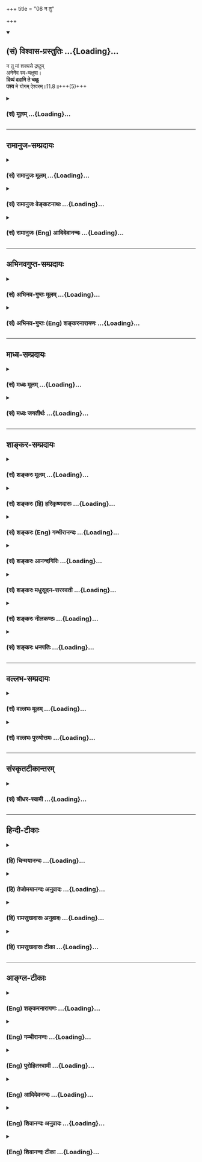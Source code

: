 +++
title = "08 न तु"

+++
<div class="js_include" newlevelforh1="2" title="(सं) विश्वास-प्रस्तुतिः" unfilled url="/mahAbhAratam/shlokashaH/06-bhIShma-parva/03-bhagavad-gItA-parva/saMskRtam/vishvAsa-prastutiH/11_vishva-rUpa-darshana/08_na_tu.md">
<details open><summary><h2>(सं) विश्वास-प्रस्तुतिः ...{Loading}...</h2></summary>

न तु मां शक्यसे द्रष्टुम्  
अनेनैव स्व-चक्षुषा।  
**दिव्यं ददामि ते चक्षुः**  
**पश्य** मे योगम् ऐश्वरम्॥11.8॥+++(5)+++
</details>
</div>
<div class="js_include collapsed" newlevelforh1="3" title="(सं) मूलम्" unfilled url="/mahAbhAratam/shlokashaH/06-bhIShma-parva/03-bhagavad-gItA-parva/saMskRtam/mUlam/11_vishva-rUpa-darshana/08_na_tu.md">
<details><summary><h3>(सं) मूलम् ...{Loading}...</h3></summary>

न तु मां शक्यसे द्रष्टुमनेनैव स्वचक्षुषा।  
दिव्यं ददामि ते चक्षुः पश्य मे योगमैश्वरम्।।11.8।।
</details>
</div>


_________________
## रामानुज-सम्प्रदायः
<div class="js_include collapsed" newlevelforh1="3" title="(सं) रामानुजः मूलम्" unfilled url="/mahAbhAratam/shlokashaH/06-bhIShma-parva/03-bhagavad-gItA-parva/saMskRtam/rAmAnujaH/mUlam/11_vishva-rUpa-darshana/08_na_tu.md">
<details><summary><h3>(सं) रामानुजः मूलम् ...{Loading}...</h3></summary>

।।11.8।। अहं मम देहैकदेशे सर्वं जगद् दर्शयिष्यामि; त्वं **तु अनेन**
नियमितपरिमितवस्तुग्राहिणा प्राकृतेन **स्वचक्षुषा मां** तथाभूतं
सकलेतरविसजातीयम् अपरिमेयं **द्रष्टुं न शक्यसे।** तव **दिव्यम्**
अप्राकृतं मद्दर्शनसाधनं,**चक्षुः ददामि। पश्य मे योगम् ऐश्वरं** मदसाधारणं
योगं पश्य; मम अनन्तज्ञानादियोगम् अनन्तविभूतियोगं च पश्य इत्यर्थः।

</details>
</div>
<div class="js_include collapsed" newlevelforh1="3" title="(सं) रामानुजः वेङ्कटनाथः" unfilled url="/mahAbhAratam/shlokashaH/06-bhIShma-parva/03-bhagavad-gItA-parva/saMskRtam/rAmAnujaH/venkaTanAthaH/11_vishva-rUpa-darshana/08_na_tu.md">
<details><summary><h3>(सं) रामानुजः वेङ्कटनाथः ...{Loading}...</h3></summary>

  
  
।।11.8।। न तु मां शक्ष्यसे इत्यत्र तुशब्दद्योतितमशक्तिहेतुं
पूर्वश्लोकोक्तमाकृष्य दर्शयति -- अहमिति। अनेनैवेत्यस्य
विवक्षितमाहनियतेति।
दिव्यप्रतिपक्षत्वात्प्राकृतेनेत्युक्तम्। तथाभूतमित्यादि। माम् इत्यनेनात्र
विग्रहादिविशिष्टत्वं विवक्षितमिति भावः। अत्र
दिव्यशब्दविवक्षितमाहअप्राकृतमिति। मद्दर्शनसाधनमित्यप्राकृतत्वफलितोक्तिः।
ऐश्वरपदाभिप्रेतमाहमदसाधारणमिति। प्रकरणादिफलितमैश्वरपदानुगृहीतं च
योगशब्दार्थमाहअनन्तेति। नियमनशक्तिरीश्वरत्वम् तदनुबन्धी च
योगस्तदुचितगुणविभूतियोग एव। चक्षुषो दिव्यत्वाज्ज्ञानादिगुणदर्शनम्।
अनन्तवीर्यत्वादिविशिष्टविशेषेणपश्यामि \[11।6\] इति वक्ष्यतीति भावः।  
  

</details>
</div>
<div class="js_include collapsed" newlevelforh1="3" title="(सं) रामानुजः (Eng) आदिदेवानन्दः" unfilled url="/mahAbhAratam/shlokashaH/06-bhIShma-parva/03-bhagavad-gItA-parva/saMskRtam/rAmAnujaH/english/AdidevAnandaH/11_vishva-rUpa-darshana/08_na_tu.md">
<details><summary><h3>(सं) रामानुजः (Eng) आदिदेवानन्दः ...{Loading}...</h3></summary>

11.8 I shall reveal to you the whole universe in one part of my body.
But, with your physical eye, which can see only limited and conditioned things, you cannot behold Me, such as I am, different in kind from everything else and illimitable. So I bestow on you, a divine, namely,
supernatural, eye by which you may perceive Me. Behold My Lordly Yoga'
(sovereign endowment)! Behold My unie Yoga (special power)! The meaning is, 'Behold My Yoga such as infinite knowledge and such other attributes and endless manifestations of lordly power!'

</details>
</div>


_________________
## अभिनवगुप्त-सम्प्रदायः
<div class="js_include collapsed" newlevelforh1="3" title="(सं) अभिनव-गुप्तः मूलम्" unfilled url="/mahAbhAratam/shlokashaH/06-bhIShma-parva/03-bhagavad-gItA-parva/saMskRtam/abhinava-guptaH/mUlam/11_vishva-rUpa-darshana/08_na_tu.md">
<details><summary><h3>(सं) अभिनव-गुप्तः मूलम् ...{Loading}...</h3></summary>

।।11.8।। No commentary.  
  

</details>
</div>
<div class="js_include collapsed" newlevelforh1="3" title="(सं) अभिनव-गुप्तः (Eng) शङ्करनारायणः" unfilled url="/mahAbhAratam/shlokashaH/06-bhIShma-parva/03-bhagavad-gItA-parva/saMskRtam/abhinava-guptaH/english/shankaranArAyaNaH/11_vishva-rUpa-darshana/08_na_tu.md">
<details><summary><h3>(सं) अभिनव-गुप्तः (Eng) शङ्करनारायणः ...{Loading}...</h3></summary>

11.8 Sri Abhinavagupta did not comment upon this sloka.

</details>
</div>


_________________
## माध्व-सम्प्रदायः
<div class="js_include collapsed" newlevelforh1="3" title="(सं) मध्वः मूलम्" unfilled url="/mahAbhAratam/shlokashaH/06-bhIShma-parva/03-bhagavad-gItA-parva/saMskRtam/madhvaH/mUlam/11_vishva-rUpa-darshana/08_na_tu.md">
<details><summary><h3>(सं) मध्वः मूलम् ...{Loading}...</h3></summary>

।।11.8।। Sri Madhvacharya did not comment on this sloka.

</details>
</div>
<div class="js_include collapsed" newlevelforh1="3" title="(सं) मध्वः जयतीर्थः" unfilled url="/mahAbhAratam/shlokashaH/06-bhIShma-parva/03-bhagavad-gItA-parva/saMskRtam/madhvaH/jayatIrthaH/11_vishva-rUpa-darshana/08_na_tu.md">
<details><summary><h3>(सं) मध्वः जयतीर्थः ...{Loading}...</h3></summary>

।।11.8।। Sri Jayatirtha did not comment on this sloka.

</details>
</div>


_________________
## शाङ्कर-सम्प्रदायः
<div class="js_include collapsed" newlevelforh1="3" title="(सं) शङ्करः मूलम्" unfilled url="/mahAbhAratam/shlokashaH/06-bhIShma-parva/03-bhagavad-gItA-parva/saMskRtam/shankaraH/mUlam/11_vishva-rUpa-darshana/08_na_tu.md">
<details><summary><h3>(सं) शङ्करः मूलम् ...{Loading}...</h3></summary>

।।11.8।। --,**न तु मां** विश्वरूपधरं **शक्यसे द्रष्टुम् अनेनैव**
प्राकृतेन **स्वचक्षुषा** स्वकीयेन चक्षुषा। येन तु शक्यसे द्रष्टुं
दिव्येन; तत् **दिव्यं ददामि ते** तुभ्यं **चक्षुः।** तेन **पश्य मे
योगम्** **ऐश्वरम्** ईश्वरस्य मम ऐश्वरं योगं योगशक्त्यतिशयम्
इत्यर्थः।।**संजय उवाच --,**

</details>
</div>
<div class="js_include collapsed" newlevelforh1="3" title="(सं) शङ्करः (हि) हरिकृष्णदासः" unfilled url="/mahAbhAratam/shlokashaH/06-bhIShma-parva/03-bhagavad-gItA-parva/saMskRtam/shankaraH/hindI/harikRShNadAsaH/11_vishva-rUpa-darshana/08_na_tu.md">
<details><summary><h3>(सं) शङ्करः (हि) हरिकृष्णदासः ...{Loading}...</h3></summary>

।।11.8।। किंतु --, तू मुझ विश्वरूपधारी परमेश्वरको अपने इन प्राकृत
नेत्रोंसे नहीं देख सकेगा। जिन दिव्य नेत्रोंद्वारा तू मुझे देख सकेगा; वे
दिव्य नेत्र ( मैं ) तुझे देता हूँ; उनके द्वारा तू मुझ ईश्वरके ऐश्वर्य और
योगको अर्थात् अतिशय योगसामर्थ्यको देख।  
  
,

</details>
</div>
<div class="js_include collapsed" newlevelforh1="3" title="(सं) शङ्करः (Eng) गम्भीरानन्दः" unfilled url="/mahAbhAratam/shlokashaH/06-bhIShma-parva/03-bhagavad-gItA-parva/saMskRtam/shankaraH/english/gambhIrAnandaH/11_vishva-rUpa-darshana/08_na_tu.md">
<details><summary><h3>(सं) शङ्करः (Eng) गम्भीरानन्दः ...{Loading}...</h3></summary>

11.8 Tu, but; na sakyase, you are not able; drastum, to see; mam, Me,
who have assumed the Cosmic form; eva, merely; anena, with this natural;
sva-caksusa, eye of yours. However, dadami, I grant; te, you; the
divyam, supernatural; caksuh, eye, by which supernatural eye you shall
be able to see Pasya, behold with that; me, My, God's aisvaram, divine;
yogam, Yoga, i.e. the superabundance of the power of Yoga \[The power of
accomplishing the impossible.-M.S.\].

</details>
</div>
<div class="js_include collapsed" newlevelforh1="3" title="(सं) शङ्करः आनन्दगिरिः" unfilled url="/mahAbhAratam/shlokashaH/06-bhIShma-parva/03-bhagavad-gItA-parva/saMskRtam/shankaraH/AnandagiriH/11_vishva-rUpa-darshana/08_na_tu.md">
<details><summary><h3>(सं) शङ्करः आनन्दगिरिः ...{Loading}...</h3></summary>

।।11.8।। मन्यसे यदीत्युक्तमनुवदति -- **किंत्विति।** सप्रपञ्चमनवच्छिन्नं
मां स्वचक्षुषा न शक्नोषि द्रष्टुमित्याह -- **नत्विति।** कथं तर्हि त्वां
द्रष्टुं शक्नुयामित्याशङ्क्याह -- **येनेति।** दिव्यस्य चक्षुषो
वक्ष्यमाणयोगशक्त्यतिशयदर्शने विनियोगं दर्शयति -- **तेनेति।**

</details>
</div>
<div class="js_include collapsed" newlevelforh1="3" title="(सं) शङ्करः मधुसूदन-सरस्वती" unfilled url="/mahAbhAratam/shlokashaH/06-bhIShma-parva/03-bhagavad-gItA-parva/saMskRtam/shankaraH/madhusUdana-sarasvatI/11_vishva-rUpa-darshana/08_na_tu.md">
<details><summary><h3>(सं) शङ्करः मधुसूदन-सरस्वती ...{Loading}...</h3></summary>

।।11.8।। यत्तूक्तं मन्यसे यदि तच्छक्यं द्रष्टुमिति तत्र विशेषमाह --
नत्विति। अनेनैव प्राकृतेन स्वचक्षुषा स्वभावसिद्धेन चक्षुषा मां दिव्यरूपं
द्रष्टुं नतु शक्यसे न शक्नोषि तु एव। शक्ष्यस इति पाठे शक्तो न
भविष्यसीत्यर्थः। भौवादिकस्यापि शक्नोतेर्दैवादिकः श्यन् छान्दस इति वा
दिवादौ पाठोवेत्येव सांप्रदायिकम्। तर्हि त्वां द्रष्टुं कथं शक्नुयामत आह
-- दिव्यमिति। दिव्यमप्राकृतं मम दिव्यरूपदर्शनक्षमं ददामि ते तुभ्यं
चक्षुस्तेन दिव्येन चक्षुषा पश्य मे
योगमघटनघटनासामर्थ्यातिशयमैश्वरमीश्वरस्य ममासाधारणम्।

</details>
</div>
<div class="js_include collapsed" newlevelforh1="3" title="(सं) शङ्करः नीलकण्ठः" unfilled url="/mahAbhAratam/shlokashaH/06-bhIShma-parva/03-bhagavad-gItA-parva/saMskRtam/shankaraH/nIlakaNThaH/11_vishva-rUpa-darshana/08_na_tu.md">
<details><summary><h3>(सं) शङ्करः नीलकण्ठः ...{Loading}...</h3></summary>

।।11.8।। यत्तूक्तंमन्यसे यदि तच्छक्यं मया द्रष्टुम् इति तत्राह --
**नत्विति।** शक्यसे शक्नोषि। पदविकरणव्यत्यय आर्षः। अनेन प्राकृतेन।
दिव्यमप्राकृतम्। ऐश्वरं ईश्वरसंबन्धिनं योगं विश्वाश्रयत्वलक्षणं
सामर्थ्यम्।

</details>
</div>
<div class="js_include collapsed" newlevelforh1="3" title="(सं) शङ्करः धनपतिः" unfilled url="/mahAbhAratam/shlokashaH/06-bhIShma-parva/03-bhagavad-gItA-parva/saMskRtam/shankaraH/dhanapatiH/11_vishva-rUpa-darshana/08_na_tu.md">
<details><summary><h3>(सं) शङ्करः धनपतिः ...{Loading}...</h3></summary>

।।11.8।। एवमुक्ते स्वचक्षुषा द्रष्टुं प्रवृत्तं न किमपि दृष्टवन्तं अतो
खिन्नमर्जुनमालक्ष्याह -- नेति। मां विश्वरुपधरं परमप्राकृतनेमैव प्राकृतेन
स्वचक्षुषा द्रष्टुं नतु शक्यसे तर्हि किमर्थ पश्येति त्वयोक्तमिति तत्राह।
दिव्यमप्राकृतं ऐश्वररुपदर्शनयोग्यं चक्षुस्तुभ्यं ददामि तेन चक्षुषा
ममैश्वरं योगं शक्त्यतिशयं पश्य।

</details>
</div>


_________________
## वल्लभ-सम्प्रदायः
<div class="js_include collapsed" newlevelforh1="3" title="(सं) वल्लभः मूलम्" unfilled url="/mahAbhAratam/shlokashaH/06-bhIShma-parva/03-bhagavad-gItA-parva/saMskRtam/vallabhaH/mUlam/11_vishva-rUpa-darshana/08_na_tu.md">
<details><summary><h3>(सं) वल्लभः मूलम् ...{Loading}...</h3></summary>

।।11.8।। यदुक्तमर्जुनेनमन्यसे यदि तच्छक्यं \[11।4\] इति तत्राह -- न तु
मामिति। अनेनैव तु स्वीयेन नियमतः परिमितग्राहिणा प्राकृतेन चक्षुषा
मामक्षरैश्वर्यरूपं द्रष्टुं न शक्यसे; अतोऽहं
दिव्यमप्राकृतज्ञानात्मकदर्शनसाधनं चक्षुर्ददामि; तेन ममैश्वरं योगं
मत्स्वरूपगतं सर्व विभिन्नधर्माश्रयणं पश्य साक्षात्कुरु।

</details>
</div>
<div class="js_include collapsed" newlevelforh1="3" title="(सं) वल्लभः पुरुषोत्तमः" unfilled url="/mahAbhAratam/shlokashaH/06-bhIShma-parva/03-bhagavad-gItA-parva/saMskRtam/vallabhaH/puruShottamaH/11_vishva-rUpa-darshana/08_na_tu.md">
<details><summary><h3>(सं) वल्लभः पुरुषोत्तमः ...{Loading}...</h3></summary>

  
  
।।11.8।। एवमुक्ते दर्शनोद्यतं प्रत्याह -- नत्विति। तु पुनः एवमेव द्रष्टुं
न शक्यसे न शक्तोऽसि। अतस्ते दिव्यमलौकिकं चक्षुर्ददामि। तेन स्वचक्षुषा
मत्कृपादृष्ट्या मां पुरुषोत्तमं पश्य। अतो दृष्टपुरुषोत्तमेन अनेनैव मे
ऐश्वरं करणाकरणान्यथाकरणसामर्थ्यरूपं योगयुक्तं पश्य।
पुरुषोत्तमस्वरूपज्ञानदर्शनाभावे सर्वस्वरूपदर्शनं न स्यात्;
पुरुषोत्तमदर्शनं चासाधारणदृष्ट्या भवेदिति भावः।  
  

</details>
</div>


_________________
## संस्कृतटीकान्तरम्
<div class="js_include collapsed" newlevelforh1="3" title="(सं) श्रीधर-स्वामी" unfilled url="/mahAbhAratam/shlokashaH/06-bhIShma-parva/03-bhagavad-gItA-parva/saMskRtam/shrIdhara-svAmI/11_vishva-rUpa-darshana/08_na_tu.md">
<details><summary><h3>(सं) श्रीधर-स्वामी ...{Loading}...</h3></summary>

।।11.8।। यदुक्तमर्जुनेनमन्यसे यदि तच्छक्यम् इति तत्राह **-- नत्विति।**
अनेनैव तु स्वीयेन चर्मचक्षुषा मां द्रष्टुं न शक्यसे शक्तो न भविष्यसि।
अतोऽहं दिव्यमलौकिकं ज्ञानात्मकं चक्षुस्तुभ्यं ददामि। ममैश्वरमसाधारणं
योगं युक्तिमघटितघटनासामर्थ्यं पश्य।

</details>
</div>


_________________
## हिन्दी-टीकाः
<div class="js_include collapsed" newlevelforh1="3" title="(हि) चिन्मयानन्दः" unfilled url="/mahAbhAratam/shlokashaH/06-bhIShma-parva/03-bhagavad-gItA-parva/hindI/chinmayAnandaH/11_vishva-rUpa-darshana/08_na_tu.md">
<details><summary><h3>(हि) चिन्मयानन्दः ...{Loading}...</h3></summary>

।।11.8।। हम पहले ही वर्णन कर चुके हैं कि एक सारतत्व को उससे बनी विभिन्न
वस्तुओं में देख पाना अपेक्षत सरल कार्य है; किन्तु इसके विपरीत अनेक को एक
तत्त्व में देखने के लिए दर्शनशास्त्र के सम्यक् ज्ञान से सम्पन्न सूक्ष्म
बुद्धि की आवश्यकता होती है। किसी कविता को पढ़ने मात्र के लिए केवल
वर्णमाला का ज्ञान होना आवश्यक है परन्तु उसके सूक्ष्म सौन्दर्य को समझने
के लिए तथा उसी के समान अन्य कविताओं के साथ उसका तुलनात्मक अध्ययन करने के
लिए एक ऐसे प्रवीण मन की आवश्यकता होती है; जिसने सर्वश्रेष्ठ साहित्यिक
रचनाओं के रसास्वादन के आनन्द में अपने आप को डुबो दिया हो। इसी प्रकार; एक
को अनेक में देखना श्रद्धा से परिपूर्ण हृदय का कार्य है परन्तु अनेक को एक
में अनुभव करने के लिए हृदय के अतिरिक्त ऐसी शिक्षित बुद्धि की आवश्यकता
होती है; जिसे दार्शनिकों की युक्तियों को समझने की योग्यता प्राप्त हुई
हो। जानने और अनुभव करने की क्षमता का विकास होने पर ही एक शिक्षित बुद्धि
को असाधारण का दर्शन करने की विशिष्ट सार्मथ्य प्राप्त होती है। एक
सर्वविदित प्रत्यक्ष तथ्य को बताते हुए भगवान् कहते हैं; तुम मुझे अपने
इन्हीं नेत्रों के द्वारा नहीं देख सकते मैं तुम्हें दिव्यचक्षु देता हूँ।
अनेक समालोचक या व्याख्याकार हैं; जो इस दिव्यचक्षु का वर्णन अनेक
हास्यास्पद कल्पनाओं तथा असंभव सिद्धांतों के द्वारा करने का प्रयत्न करते
हैं। इससे प्रतीत होता है कि इन व्याख्याकारों ने हिन्दू शास्त्रोंउपनिषदों
की शैली का भलीभाँति अध्ययन नहीं किया है। सभी उपनिषदों में प्रत्यक्ष या
अप्रत्यक्ष रूप से बारम्बार इस बात पर बल दिया गया है कि मनुष्य अपनी
ज्ञानेन्द्रियों के द्वारा सूक्ष्म वस्तुओं का अवलोकन नहीं कर सकता है।
इन्द्रियां केवल बाह्य जगत् की स्थूल वस्तुओं को ही ग्रहण कर सकती हैं।
सामान्य व्यवहार में जब हम कहते हैं; इस विचार को देखो तो यह देखना इन दो
नेत्रों से नहीं होता है। वहाँ देखने से तात्पर्य बौद्धिक ग्रहण से है तथा
ऐसे सूक्ष्म विषय का ग्रहण करने की बौद्धिक क्षमता को ही दिव्यचक्षु कहा
गया है। अर्जुन को यह दिव्यचक्षु भगवान् के ईश्वरीय योग को देखने के लिए
प्रदान किया गया है। इस योग के द्वारा सम्पूर्ण विश्व भगवान् के रूप में
धारण किया गया है। इसके पूर्व भी इस योगशक्ति का उल्लेख प्राय समान शब्दों
में दो विभिन्न स्थानों पर आ चुका है। अब दृश्य परिवर्तन होता है।
हस्तिनापुर के राजमहल में बैठा संजय धृतराष्ट्र से कहता है

</details>
</div>
<div class="js_include collapsed" newlevelforh1="3" title="(हि) तेजोमयानन्दः अनुवादः" unfilled url="/mahAbhAratam/shlokashaH/06-bhIShma-parva/03-bhagavad-gItA-parva/hindI/tejomayAnandaH/anuvAdaH/11_vishva-rUpa-darshana/08_na_tu.md">
<details><summary><h3>(हि) तेजोमयानन्दः अनुवादः ...{Loading}...</h3></summary>

।।11.8।। परन्तु तुम अपने इन्हीं (प्राकृत) नेत्रों के द्वारा मुझे देखने
में समर्थ नहीं हो; (इसलिए) मैं तुम्हें दिव्यचक्षु देता हूँ, जिससे तुम
मेरे ईश्वरीय 'योग'

</details>
</div>
<div class="js_include collapsed" newlevelforh1="3" title="(हि) रामसुखदासः अनुवादः" unfilled url="/mahAbhAratam/shlokashaH/06-bhIShma-parva/03-bhagavad-gItA-parva/hindI/rAmasukhadAsaH/anuvAdaH/11_vishva-rUpa-darshana/08_na_tu.md">
<details><summary><h3>(हि) रामसुखदासः अनुवादः ...{Loading}...</h3></summary>

।।11.8।। परन्तु तू अपनी इस आँखसे अर्थात् चर्मचक्षुसे मेरेको देख ही नहीं
सकता, इसलिये मैं तुझे दिव्य चक्षु देता हूँ, जिससे तू मेरी ईश्वर-सम्बन्धी
सामर्थ्यको देख।

</details>
</div>
<div class="js_include collapsed" newlevelforh1="3" title="(हि) रामसुखदासः टीका" unfilled url="/mahAbhAratam/shlokashaH/06-bhIShma-parva/03-bhagavad-gItA-parva/hindI/rAmasukhadAsaH/TIkA/11_vishva-rUpa-darshana/08_na_tu.md">
<details><summary><h3>(हि) रामसुखदासः टीका ...{Loading}...</h3></summary>

।।11.8।।***व्याख्या--*'न तु मां शक्यसे द्रष्टुमनेनैव
स्वचक्षुषा'--**तुम्हारे जो चर्मचक्षु हैं, इनकी शक्ति बहुत अल्प और सीमित
है। प्राकृत होनेके कारण ये चर्मचक्षु केवल प्रकृतिके तुच्छ कार्यको ही देख
सकते हैं अर्थात् प्राकृत मनुष्य, पशु, पक्षी आदिके रूपोंको, उनके भेदोंको
तथा धूप-छाया आदिके रूपोंको ही देख सकते हैं। परन्तु वे
मन-बुद्धि-इन्द्रियोंसे अतीत मेरे रूपको नहीं देख सकते।

</details>
</div>


_________________
## आङ्ग्ल-टीकाः
<div class="js_include collapsed" newlevelforh1="3" title="(Eng) शङ्करनारायणः" unfilled url="/mahAbhAratam/shlokashaH/06-bhIShma-parva/03-bhagavad-gItA-parva/english/shankaranArAyaNaH/11_vishva-rUpa-darshana/08_na_tu.md">
<details><summary><h3>(Eng) शङ्करनारायणः ...{Loading}...</h3></summary>

11.8. But, you cannot see Me simply with this eye of yours \[Hence\], I give you the divine eye. \[Now\] behold the Lordly form of Mine.

</details>
</div>
<div class="js_include collapsed" newlevelforh1="3" title="(Eng) गम्भीरानन्दः" unfilled url="/mahAbhAratam/shlokashaH/06-bhIShma-parva/03-bhagavad-gItA-parva/english/gambhIrAnandaH/11_vishva-rUpa-darshana/08_na_tu.md">
<details><summary><h3>(Eng) गम्भीरानन्दः ...{Loading}...</h3></summary>

11.8 But you are not able to see Me merely with this eye of yours. I grant you the supernatural eye; bhold My divine Yoga.

</details>
</div>
<div class="js_include collapsed" newlevelforh1="3" title="(Eng) पुरोहितस्वामी" unfilled url="/mahAbhAratam/shlokashaH/06-bhIShma-parva/03-bhagavad-gItA-parva/english/purohitasvAmI/11_vishva-rUpa-darshana/08_na_tu.md">
<details><summary><h3>(Eng) पुरोहितस्वामी ...{Loading}...</h3></summary>

11.8 Yet since with mortal eyes thou canst not see Me, lo! I give thee the Divine Sight. See now the glory of My Sovereignty."

</details>
</div>
<div class="js_include collapsed" newlevelforh1="3" title="(Eng) आदिदेवनन्दः" unfilled url="/mahAbhAratam/shlokashaH/06-bhIShma-parva/03-bhagavad-gItA-parva/english/AdidevanandaH/11_vishva-rUpa-darshana/08_na_tu.md">
<details><summary><h3>(Eng) आदिदेवनन्दः ...{Loading}...</h3></summary>

11.8 But you will not be able to see Me with your own eye. I give you a divine eye. Behold My Lordly Yoga!

</details>
</div>
<div class="js_include collapsed" newlevelforh1="3" title="(Eng) शिवानन्दः अनुवादः" unfilled url="/mahAbhAratam/shlokashaH/06-bhIShma-parva/03-bhagavad-gItA-parva/english/shivAnandaH/anuvAdaH/11_vishva-rUpa-darshana/08_na_tu.md">
<details><summary><h3>(Eng) शिवानन्दः अनुवादः ...{Loading}...</h3></summary>

11.8 But thou art not able to behold Me with these thine own eyes; I give thee the divine eye; behold My lordly Yoga.

</details>
</div>
<div class="js_include collapsed" newlevelforh1="3" title="(Eng) शिवानन्दः टीका" unfilled url="/mahAbhAratam/shlokashaH/06-bhIShma-parva/03-bhagavad-gItA-parva/english/shivAnandaH/TIkA/11_vishva-rUpa-darshana/08_na_tu.md">
<details><summary><h3>(Eng) शिवानन्दः टीका ...{Loading}...</h3></summary>

11.8 न not; तु but; माम् Me; शक्यसे (thou) canst; द्रष्टुम् to see; अनेन
with this; एव even; स्वचक्षुषा with own eyes; दिव्यम् divine; ददामि (I)
give; ते (to) thee; चक्षुः the eye; पश्य behold; मे My; योगम् Yoga;
ऐश्वरम् lordly.Commentary No fleshly eyes can behold Me in My Cosmic Form. One can see It through the divine eye or the eye of intuition. It should not be confused with seeing through the eye or the mind. It is an inner experience.Lord Krishna says to Arjuna I give thee the divine eye;
by which you will be able to behold My sovereign form. By it see My marvellous power of Yoga.Anena With this the fleshly eye or the physical eye; the earthly eye. (Cf.VII.25IX.5X.7)

</details>
</div>
